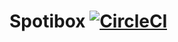 # Spotibox [![CircleCI](https://circleci.com/gh/vrehm/spotibox.svg?style=svg)](https://circleci.com/gh/vrehm/spotibox)
